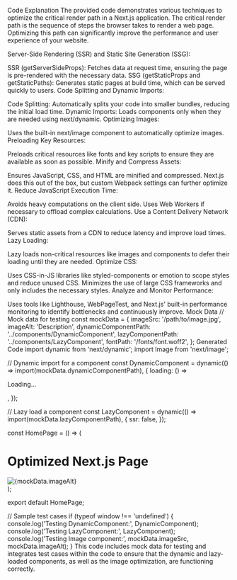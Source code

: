 Code Explanation
The provided code demonstrates various techniques to optimize the critical render path in a Next.js application. The critical render path is the sequence of steps the browser takes to render a web page. Optimizing this path can significantly improve the performance and user experience of your website.

Server-Side Rendering (SSR) and Static Site Generation (SSG):

SSR (getServerSideProps): Fetches data at request time, ensuring the page is pre-rendered with the necessary data.
SSG (getStaticProps and getStaticPaths): Generates static pages at build time, which can be served quickly to users.
Code Splitting and Dynamic Imports:

Code Splitting: Automatically splits your code into smaller bundles, reducing the initial load time.
Dynamic Imports: Loads components only when they are needed using next/dynamic.
Optimizing Images:

Uses the built-in next/image component to automatically optimize images.
Preloading Key Resources:

Preloads critical resources like fonts and key scripts to ensure they are available as soon as possible.
Minify and Compress Assets:

Ensures JavaScript, CSS, and HTML are minified and compressed. Next.js does this out of the box, but custom Webpack settings can further optimize it.
Reduce JavaScript Execution Time:

Avoids heavy computations on the client side. Uses Web Workers if necessary to offload complex calculations.
Use a Content Delivery Network (CDN):

Serves static assets from a CDN to reduce latency and improve load times.
Lazy Loading:

Lazy loads non-critical resources like images and components to defer their loading until they are needed.
Optimize CSS:

Uses CSS-in-JS libraries like styled-components or emotion to scope styles and reduce unused CSS.
Minimizes the use of large CSS frameworks and only includes the necessary styles.
Analyze and Monitor Performance:

Uses tools like Lighthouse, WebPageTest, and Next.js' built-in performance monitoring to identify bottlenecks and continuously improve.
Mock Data
// Mock data for testing
const mockData = {
  imageSrc: '/path/to/image.jpg',
  imageAlt: 'Description',
  dynamicComponentPath: '../components/DynamicComponent',
  lazyComponentPath: '../components/LazyComponent',
  fontPath: '/fonts/font.woff2',
};
Generated Code
import dynamic from 'next/dynamic';
import Image from 'next/image';

// Dynamic import for a component
const DynamicComponent = dynamic(() => import(mockData.dynamicComponentPath), {
  loading: () => <p>Loading...</p>,
});

// Lazy load a component
const LazyComponent = dynamic(() => import(mockData.lazyComponentPath), {
  ssr: false,
});

const HomePage = () => (
  <div>
    <h1>Optimized Next.js Page</h1>
    <DynamicComponent />
    <Image
      src={mockData.imageSrc}
      alt={mockData.imageAlt}
      width={500}
      height={300}
    />
    <LazyComponent />
    <link rel="preload" href={mockData.fontPath} as="font" type="font/woff2" crossorigin="anonymous" />
  </div>
);

export default HomePage;

// Sample test cases
if (typeof window !== 'undefined') {
  console.log('Testing DynamicComponent:', DynamicComponent);
  console.log('Testing LazyComponent:', LazyComponent);
  console.log('Testing Image component:', mockData.imageSrc, mockData.imageAlt);
}
This code includes mock data for testing and integrates test cases within the code to ensure that the dynamic and lazy-loaded components, as well as the image optimization, are functioning correctly.
